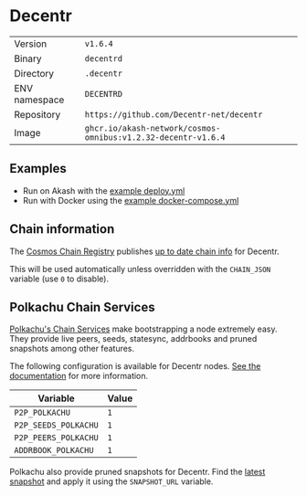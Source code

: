 # Decentr

| | |
|---|---|
|Version|`v1.6.4`|
|Binary|`decentrd`|
|Directory|`.decentr`|
|ENV namespace|`DECENTRD`|
|Repository|`https://github.com/Decentr-net/decentr`|
|Image|`ghcr.io/akash-network/cosmos-omnibus:v1.2.32-decentr-v1.6.4`|

## Examples

- Run on Akash with the [example deploy.yml](./deploy.yml)
- Run with Docker using the [example docker-compose.yml](./docker-compose.yml)

## Chain information

The [Cosmos Chain Registry](https://github.com/cosmos/chain-registry) publishes [up to date chain info](https://raw.githubusercontent.com/cosmos/chain-registry/master/decentr/chain.json) for Decentr.

This will be used automatically unless overridden with the `CHAIN_JSON` variable (use `0` to disable).

## Polkachu Chain Services

[Polkachu's Chain Services](https://www.polkachu.com/networks/decentr) make bootstrapping a node extremely easy. They provide live peers, seeds, statesync, addrbooks and pruned snapshots among other features.

The following configuration is available for Decentr nodes. [See the documentation](../README.md#polkachu-services) for more information.

|Variable|Value|
|---|---|
|`P2P_POLKACHU`|`1`|
|`P2P_SEEDS_POLKACHU`|`1`|
|`P2P_PEERS_POLKACHU`|`1`|
|`ADDRBOOK_POLKACHU`|`1`|

Polkachu also provide pruned snapshots for Decentr. Find the [latest snapshot](https://polkachu.com/tendermint_snapshots/decentr) and apply it using the `SNAPSHOT_URL` variable.
